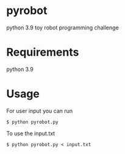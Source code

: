 # pyrobot
python 3.9 toy robot programming challenge

# Requirements
python 3.9

# Usage
For user input you can run
```
$ python pyrobot.py 
```
To use the input.txt
```
$ python pyrobot.py < input.txt
```
